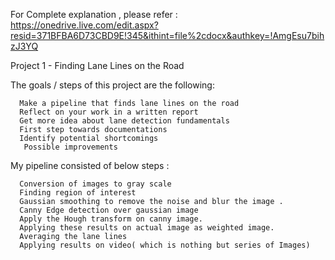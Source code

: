 For Complete explanation , please refer :
https://onedrive.live.com/edit.aspx?resid=371BFBA6D73CBD9E!345&ithint=file%2cdocx&authkey=!AmgEsu7bihzJ3YQ



Project 1 - Finding Lane Lines on the Road 

  
The goals / steps of this project are the following: 

      Make a pipeline that finds lane lines on the road 
      Reflect on your work in a written report 
      Get more idea about lane detection fundamentals 
      First step towards documentations 
      Identify potential shortcomings 
       Possible improvements 


My pipeline consisted of below steps : 

      Conversion of images to gray scale 
      Finding region of interest 
      Gaussian smoothing to remove the noise and blur the image . 
      Canny Edge detection over gaussian image 
      Apply the Hough transform on canny image. 
      Applying these results on actual image as weighted image. 
      Averaging the lane lines 
      Applying results on video( which is nothing but series of Images) 
